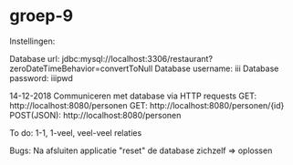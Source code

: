 # groep-9

Instellingen:

Database url: jdbc:mysql://localhost:3306/restaurant?zeroDateTimeBehavior=convertToNull
Database username: iii
Database password: iiipwd

14-12-2018
Communiceren met database via HTTP requests 
GET:         http://localhost:8080/personen
GET:         http://localhost:8080/personen/{id}
POST(JSON):  http://localhost:8080/personen


To do:
1-1, 1-veel, veel-veel relaties


Bugs:
Na afsluiten applicatie "reset" de database zichzelf => oplossen